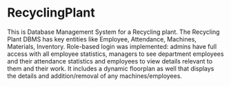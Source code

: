 # RecyclingPlant

This is Database Management System for a Recycling plant. The Recycling Plant DBMS has key entities like Employee, Attendance, Machines, Materials, Inventory.
Role-based login was implemented: admins have full access with all employee statistics, managers to see department employees and their attendance statistics and employees to view details relevant to them and their work. It includes a dynamic floorplan as well that displays the details and addition/removal of any machines/employees.
